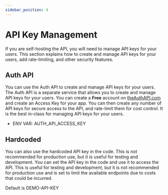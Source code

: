 ```yaml
---
sidebar_position: 4
---
```


# API Key Management

If you are self-hosting the API, you will need to manage API keys for your users. This section explains how to create and manage API keys for your users, add rate-limiting, and other security features.

## Auth API

You can use the Auth API to create and manage API keys for your users. The Auth API is a separate service that allows you to create and manage API keys for your users. You can create a **Free** account on [theAuthAPI.com](https://theAuthAPI.com) and create an Access Key for your app. You can then create any number of API keys for secure access to the API, and rate-limit them for cost control. It is the best in-class for managing API keys for your users.

- ENV VAR: AUTH_API_ACCESS_KEY

## Hardcoded

You can also use the hardcoded API key in the code. This is not recommended for production use, but it is useful for testing and development. You can set the API key in the code and use it to access the API. This is useful for testing and development, but it is not recommended for production use and is set to limit the available endpoints due to costs that could be incurred.

Default is DEMO-API-KEY
